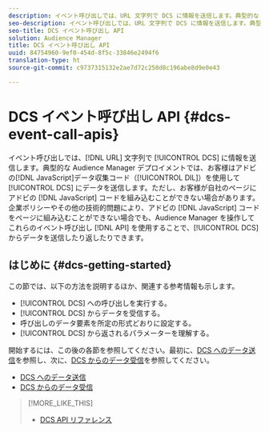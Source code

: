 ```yaml
---
description: イベント呼び出しでは、URL 文字列で DCS に情報を送信します。典型的な Audience Manager デプロイメントでは、お客様はアドビの JavaScript データ収集コード（DIL）を使用して DCS にデータを送信します。ただし、お客様が自社のページにアドビの JavaScript コードを組み込むことができない場合があります。企業ポリシーやその他の技術的問題により、アドビの JavaScript コードをページに組み込むことができない場合でも、これらのイベント呼び出し API を使用することで Audience Manager から DCS にデータを送信し、DCS から Audience Manager にデータを返すことができます。
seo-description: イベント呼び出しでは、URL 文字列で DCS に情報を送信します。典型的な Audience Manager デプロイメントでは、お客様はアドビの JavaScript データ収集コード（DIL）を使用して DCS にデータを送信します。ただし、お客様が自社のページにアドビの JavaScript コードを組み込むことができない場合があります。企業ポリシーやその他の技術的問題により、アドビの JavaScript コードをページに組み込むことができない場合でも、これらのイベント呼び出し API を使用することで Audience Manager から DCS にデータを送信し、DCS から Audience Manager にデータを返すことができます。
seo-title: DCS イベント呼び出し API
solution: Audience Manager
title: DCS イベント呼び出し API
uuid: 84754960-9ef0-454d-8f5c-33846e2494f6
translation-type: ht
source-git-commit: c9737315132e2ae7d72c250d8c196abe8d9e0e43

---
```



# DCS イベント呼び出し API {#dcs-event-call-apis}

イベント呼び出しでは、[!DNL URL] 文字列で [!UICONTROL DCS] に情報を送信します。典型的な Audience Manager デプロイメントでは、お客様はアドビの[!DNL JavaScript]データ収集コード（[!UICONTROL DIL]）を使用して [!UICONTROL DCS] にデータを送信します。ただし、お客様が自社のページにアドビの [!DNL JavaScript] コードを組み込むことができない場合があります。企業ポリシーやその他の技術的問題により、アドビの [!DNL JavaScript] コードをページに組み込むことができない場合でも、Audience Manager を操作してこれらのイベント呼び出し [!DNL API] を使用することで、[!UICONTROL DCS] からデータを送信したり返したりできます。

## はじめに {#dcs-getting-started}

この節では、以下の方法を説明するほか、関連する参考情報も示します。

* [!UICONTROL DCS] への呼び出しを実行する。
* [!UICONTROL DCS] からデータを受信する。
* 呼び出しのデータ要素を所定の形式どおりに設定する。
* [!UICONTROL DCS] から返されるパラメーターを理解する。

開始するには、この後の各節を参照してください。最初に、[DCS へのデータ送信](../../../api/dcs-intro/dcs-event-calls/dcs-url-send.md)を参照し、次に、[DCS からのデータ受信](../../../api/dcs-intro/dcs-event-calls/dcs-url-receive.md)を参照してください。

* [DCS へのデータ送信](dcs-url-send.md)
* [DCS からのデータ受信](dcs-url-receive.md)

>[!MORE_LIKE_THIS]
>
>* [DCS API リファレンス](../../../api/dcs-intro/dcs-api-reference/dcs-api-methods.md)

